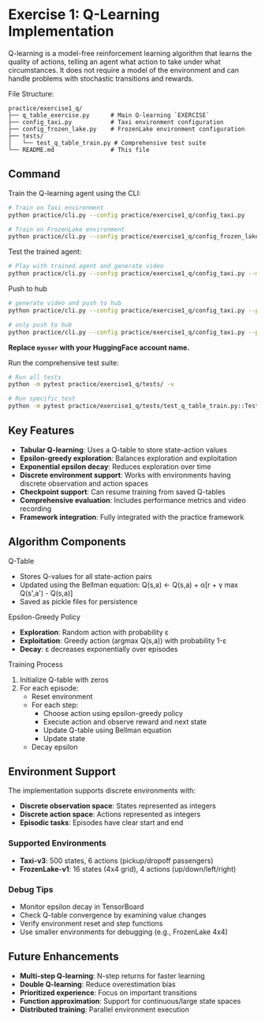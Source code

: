 # Exercise 1: Q-Learning Implementation

Q-learning is a model-free reinforcement learning algorithm that learns the quality of actions, telling an agent what action to take under what circumstances. It does not require a model of the environment and can handle problems with stochastic transitions and rewards.


File Structure:
```
practice/exercise1_q/
├── q_table_exercise.py      # Main Q-learning `EXERCISE`
├── config_taxi.py           # Taxi environment configuration
├── config_frozen_lake.py    # FrozenLake environment configuration
├── tests/
│   └── test_q_table_train.py # Comprehensive test suite
└── README.md                # This file
```


## Command

Train the Q-learning agent using the CLI:
```bash
# Train on Taxi environment
python practice/cli.py --config practice/exercise1_q/config_taxi.py

# Train on FrozenLake environment
python practice/cli.py --config practice/exercise1_q/config_frozen_lake.py
```

Test the trained agent:

```bash
# Play with trained agent and generate video
python practice/cli.py --config practice/exercise1_q/config_taxi.py --mode play
```

Push to hub

```bash
# generate video and push to hub
python practice/cli.py --config practice/exercise1_q/config_taxi.py --push_to_hub --username myuser

# only push to hub
python practice/cli.py --config practice/exercise1_q/config_taxi.py --push_to_hub --username myuser --skip_play
```
**Replace `myuser` with your HuggingFace account name.**

Run the comprehensive test suite:
```bash
# Run all tests
python -m pytest practice/exercise1_q/tests/ -v

# Run specific test
python -m pytest practice/exercise1_q/tests/test_q_table_train.py::TestQTableTraining::test_q_table_train_basic_flow -v
```


## Key Features

- **Tabular Q-learning**: Uses a Q-table to store state-action values
- **Epsilon-greedy exploration**: Balances exploration and exploitation
- **Exponential epsilon decay**: Reduces exploration over time
- **Discrete environment support**: Works with environments having discrete observation and action spaces
- **Checkpoint support**: Can resume training from saved Q-tables
- **Comprehensive evaluation**: Includes performance metrics and video recording
- **Framework integration**: Fully integrated with the practice framework

## Algorithm Components

Q-Table
- Stores Q-values for all state-action pairs
- Updated using the Bellman equation: Q(s,a) ← Q(s,a) + α[r + γ max Q(s',a') - Q(s,a)]
- Saved as pickle files for persistence

Epsilon-Greedy Policy
- **Exploration**: Random action with probability ε
- **Exploitation**: Greedy action (argmax Q(s,a)) with probability 1-ε
- **Decay**: ε decreases exponentially over episodes

Training Process
1. Initialize Q-table with zeros
2. For each episode:
   - Reset environment
   - For each step:
     - Choose action using epsilon-greedy policy
     - Execute action and observe reward and next state
     - Update Q-table using Bellman equation
     - Update state
   - Decay epsilon


## Environment Support

The implementation supports discrete environments with:
- **Discrete observation space**: States represented as integers
- **Discrete action space**: Actions represented as integers
- **Episodic tasks**: Episodes have clear start and end

### Supported Environments
- **Taxi-v3**: 500 states, 6 actions (pickup/dropoff passengers)
- **FrozenLake-v1**: 16 states (4x4 grid), 4 actions (up/down/left/right)

### Debug Tips

- Monitor epsilon decay in TensorBoard
- Check Q-table convergence by examining value changes
- Verify environment reset and step functions
- Use smaller environments for debugging (e.g., FrozenLake 4x4)

## Future Enhancements

- **Multi-step Q-learning**: N-step returns for faster learning
- **Double Q-learning**: Reduce overestimation bias
- **Prioritized experience**: Focus on important transitions
- **Function approximation**: Support for continuous/large state spaces
- **Distributed training**: Parallel environment execution
